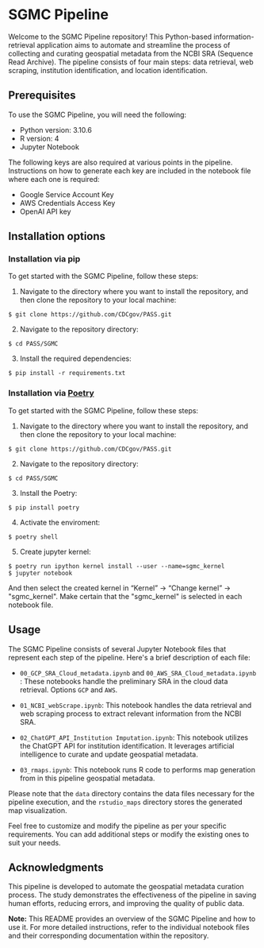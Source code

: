 # SGMC Pipeline

Welcome to the SGMC Pipeline repository! This Python-based information-retrieval application aims to automate and streamline the process of collecting and curating geospatial metadata from the NCBI SRA (Sequence Read Archive). The pipeline consists of four main steps: data retrieval, web scraping, institution identification, and location identification.

## Prerequisites

To use the SGMC Pipeline, you will need the following:

- Python version: 3.10.6
- R version: 4
- Jupyter Notebook

The following keys are also required at various points in the pipeline.  Instructions on how to generate each key are included in the notebook file where each one is required:

- Google Service Account Key
- AWS Credentials Access Key  
- OpenAI API key

## Installation options

### **Installation via pip**

To get started with the SGMC Pipeline, follow these steps:

1. Navigate to the directory where you want to install the repository, and then clone the repository to your local machine:

```shell
$ git clone https://github.com/CDCgov/PASS.git
```

2. Navigate to the repository directory:

```shell
$ cd PASS/SGMC
```

3. Install the required dependencies:

```shell
$ pip install -r requirements.txt
```
### **Installation via [Poetry](https://python-poetry.org/docs/basic-usage/)**

To get started with the SGMC Pipeline, follow these steps:

1. Navigate to the directory where you want to install the repository, and then clone the repository to your local machine:

```shell
$ git clone https://github.com/CDCgov/PASS.git
```

2. Navigate to the repository directory:

```shell
$ cd PASS/SGMC
```

3. Install the Poetry:

```shell
$ pip install poetry
```
4. Activate the enviroment:

```shell
$ poetry shell
```

5. Create jupyter kernel:

```shell
$ poetry run ipython kernel install --user --name=sgmc_kernel
$ jupyter notebook
```
And then select the created kernel in “Kernel” -> “Change kernel” -> "sgmc_kernel".  Make certain that the "sgmc_kernel" is selected in each notebook file.

## Usage

The SGMC Pipeline consists of several Jupyter Notebook files that represent each step of the pipeline. Here's a brief description of each file:

- `00_GCP_SRA_Cloud_metadata.ipynb` and `00_AWS_SRA_Cloud_metadata.ipynb` : These notebooks handle the preliminary SRA in the cloud data retrieval. Options `GCP` and `AWS`.

- `01_NCBI_webScrape.ipynb`: This notebook handles the data retrieval and web scraping process to extract relevant information from the NCBI SRA.

- `02_ChatGPT_API_Institution Imputation.ipynb`: This notebook utilizes the ChatGPT API for institution identification. It leverages artificial intelligence to curate and update geospatial metadata.

- `03_rmaps.ipynb`: This notebook runs R code to performs map generation from in this pipeline geospatial metadata.

Please note that the `data` directory contains the data files necessary for the pipeline execution, and the `rstudio_maps` directory stores the generated map visualization.

Feel free to customize and modify the pipeline as per your specific requirements. You can add additional steps or modify the existing ones to suit your needs.

## Acknowledgments

This pipeline is developed to automate the geospatial metadata curation process. The study demonstrates the effectiveness of the pipeline in saving human efforts, reducing errors, and improving the quality of public data.

**Note:** This README provides an overview of the SGMC Pipeline and how to use it. For more detailed instructions, refer to the individual notebook files and their corresponding documentation within the repository.
